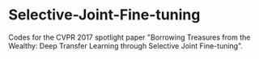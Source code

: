 # Selective-Joint-Fine-tuning
Codes for the CVPR 2017 spotlight paper "Borrowing Treasures from the Wealthy: Deep Transfer Learning through Selective Joint Fine-tuning".
